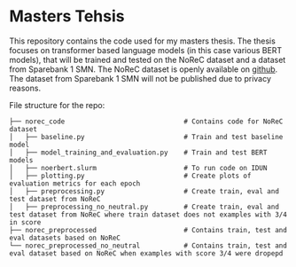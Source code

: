 # Masters Tehsis

This repository contains the code used for my masters thesis. 
The thesis focuses on transformer based language models (in this case various BERT models), 
that will be trained and tested on the NoReC dataset and a dataset from Sparebank 1 SMN. 
The NoReC dataset is openly available on [github](https://github.com/ltgoslo/norec). 
The dataset from Sparebank 1 SMN will not be published due to privacy reasons. 

File structure for the repo:
```
├── norec_code                              # Contains code for NoReC dataset
│   ├── baseline.py                         # Train and test baseline model
│   ├── model_training_and_evaluation.py    # Train and test BERT models
│   ├── noerbert.slurm                      # To run code on IDUN
│   ├── plotting.py                         # Create plots of evaluation metrics for each epoch
│   ├── preprocessing.py                    # Create train, eval and test dataset from NoReC
│   ├── preprocessing_no_neutral.py         # Create train, eval and test dataset from NoReC where train dataset does not examples with 3/4 in score
├── norec_preprocessed                      # Contains train, test and eval datasets based on NoReC    
└── norec_preprocessed_no_neutral           # Contains train, test and eval dataset based on NoReC when examples with score 3/4 were dropepd
```